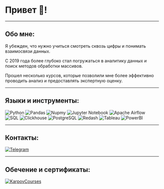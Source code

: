 # Привет 👋!
___
## Обо мне:
Я убежден, что нужно учиться смотреть сквозь цифры и понимать взаимосвязи данных.</p> 
С 2019 года более глубоко стал погружаться в аналитику данных и поиск методов обработки массивов.</p> 
Прошел несколько курсов, которые позволили мне более эффективно проводить анализ и предоставлять экспертную оценку.</p> 
___
## Языки и инструменты:
![Python](https://img.shields.io/badge/-Python-090910?style=for-the-badge&logo=python&logoColor)
![Pandas](https://img.shields.io/badge/-Pandas-090910?style=for-the-badge&logo=pandas&logoColor)
![Nupmy](https://img.shields.io/badge/-Numpy-090910?style=for-the-badge&logo=numpy&logoColor)
![Jupyter Notebook](https://img.shields.io/badge/Jupyter%20Notebook-090910?style=for-the-badge&logo=jupyter&logoColor)
![Apache Airflow](https://img.shields.io/badge/-Apacheairflow-090910?style=for-the-badge&logo=apacheairflow&logoColor)
![SQL](https://img.shields.io/badge/-SQL-090910?style=for-the-badge&logo=sql&logoColor)
![Clickhouse](https://img.shields.io/badge/-Clickhouse-090910?style=for-the-badge&logo=Clickhouse&logoColor)
![PostgreSQL](https://img.shields.io/badge/-PostgreSQL-090910?style=for-the-badge&logo=PostgreSQL&logoColor)
![Redash](https://img.shields.io/badge/-Redash-090910?style=for-the-badge&logo=Redash&logoColor)
![Tableau](https://img.shields.io/badge/-Tableau-090910?style=for-the-badge&logo=Tableau&logoColor)
![PowerBI](https://img.shields.io/badge/-PowerBI-090910?style=for-the-badge&logo=PowerBI&logoColor)
___
## Контакты:
[![Telegram](https://img.shields.io/badge/Telegram-090910?style=for-the-badge&logo=telegram&logoColor=white)](https://t.me/ybezgodkov)
___
## Обечение и сертификаты:
[![KarpovCourses](https://img.shields.io/badge/KarpovCourses-090910?style=for-the-badge&logo=KarpovCourses&logoColor)](https://lab.karpov.courses/certificate/6f65c8b7-dfc1-434b-857d-2d6be99647d0/)

<!--
**ybezgodkov/ybezgodkov** is a ✨ _special_ ✨ repository because its `README.md` (this file) appears on your GitHub profile.

Here are some ideas to get you started:

- 🔭 I’m currently working on ...
- 🌱 I’m currently learning ...
- 👯 I’m looking to collaborate on ...
- 🤔 I’m looking for help with ...
- 💬 Ask me about ...
- 📫 How to reach me: ...
- 😄 Pronouns: ...
- ⚡ Fun fact: ...
-->
